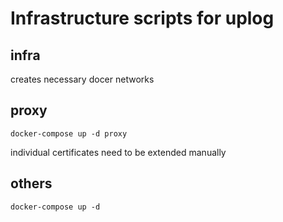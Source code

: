 # Infrastructure scripts for uplog

## infra

creates necessary docer networks


## proxy

`docker-compose up -d proxy`

individual certificates need to be extended manually

## others

`docker-compose up -d`

